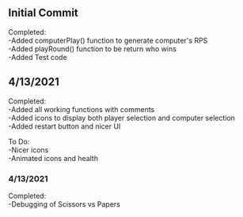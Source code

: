<h2>Initial Commit</h2>

Completed:\
-Added computerPlay() function to generate computer's RPS\
-Added playRound() function to be return who wins\
-Added Test code

<h2>4/13/2021</h2>

Completed:\
-Added all working functions with comments\
-Added icons to display both player selection and computer selection\
-Added restart button and nicer UI

To Do:\
-Nicer icons\
-Animated icons and health 

<h3>4/13/2021</h2>

Completed:\
-Debugging of Scissors vs Papers
